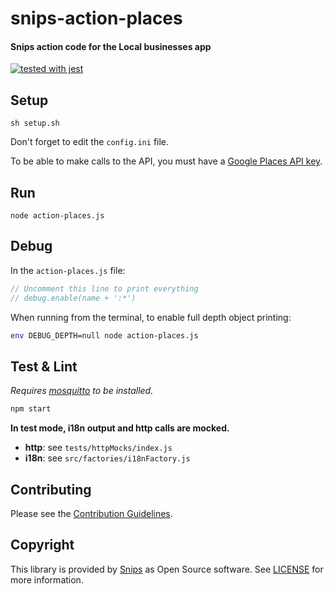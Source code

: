 # snips-action-places
#### Snips action code for the Local businesses app

[![tested with jest](https://img.shields.io/badge/tested_with-jest-99424f.svg)](https://github.com/facebook/jest)

## Setup

```
sh setup.sh
```

Don't forget to edit the `config.ini` file.

To be able to make calls to the API, you must have a [Google Places API key](https://developers.google.com/places/web-service/get-api-key).

## Run

```
node action-places.js
```

## Debug

In the `action-places.js` file:

```js
// Uncomment this line to print everything
// debug.enable(name + ':*')
```

When running from the terminal, to enable full depth object printing:

```bash
env DEBUG_DEPTH=null node action-places.js
```

## Test & Lint

*Requires [mosquitto](https://mosquitto.org/download/) to be installed.*

```sh
npm start
```

**In test mode, i18n output and http calls are mocked.**

- **http**: see `tests/httpMocks/index.js`
- **i18n**: see `src/factories/i18nFactory.js`

## Contributing

Please see the [Contribution Guidelines](https://github.com/snipsco/snips-action-places/blob/master/CONTRIBUTING.md).

## Copyright

This library is provided by [Snips](https://snips.ai) as Open Source software. See [LICENSE](https://github.com/snipsco/snips-action-places/blob/master/LICENSE) for more information.

